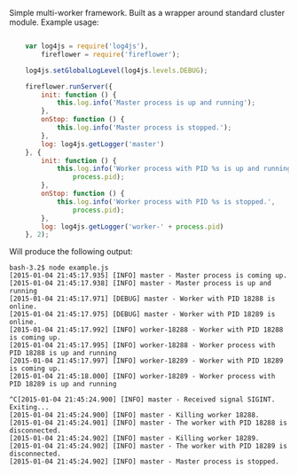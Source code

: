 Simple multi-worker framework. Built as a wrapper around standard cluster module.
Example usage:

```javascript

    var log4js = require('log4js'),
        fireflower = require('fireflower');

    log4js.setGlobalLogLevel(log4js.levels.DEBUG);

    fireflower.runServer({
        init: function () {
            this.log.info('Master process is up and running');
        },
        onStop: function () {
            this.log.info('Master process is stopped.');
        },
        log: log4js.getLogger('master')
    }, {
        init: function () {
            this.log.info('Worker process with PID %s is up and running',
                process.pid);
        },
        onStop: function () {
            this.log.info('Worker process with PID %s is stopped.',
                process.pid);
        },
        log: log4js.getLogger('worker-' + process.pid)
    }, 2);
```

Will produce the following output:

    bash-3.2$ node example.js
    [2015-01-04 21:45:17.935] [INFO] master - Master process is coming up.
    [2015-01-04 21:45:17.938] [INFO] master - Master process is up and running
    [2015-01-04 21:45:17.971] [DEBUG] master - Worker with PID 18288 is online.
    [2015-01-04 21:45:17.975] [DEBUG] master - Worker with PID 18289 is online.
    [2015-01-04 21:45:17.992] [INFO] worker-18288 - Worker with PID 18288 is coming up.
    [2015-01-04 21:45:17.995] [INFO] worker-18288 - Worker process with PID 18288 is up and running
    [2015-01-04 21:45:17.997] [INFO] worker-18289 - Worker with PID 18289 is coming up.
    [2015-01-04 21:45:18.000] [INFO] worker-18289 - Worker process with PID 18289 is up and running

    ^C[2015-01-04 21:45:24.900] [INFO] master - Received signal SIGINT. Exiting...
    [2015-01-04 21:45:24.900] [INFO] master - Killing worker 18288.
    [2015-01-04 21:45:24.901] [INFO] master - The worker with PID 18288 is disconnected.
    [2015-01-04 21:45:24.902] [INFO] master - Killing worker 18289.
    [2015-01-04 21:45:24.902] [INFO] master - The worker with PID 18289 is disconnected.
    [2015-01-04 21:45:24.902] [INFO] master - Master process is stopped.
